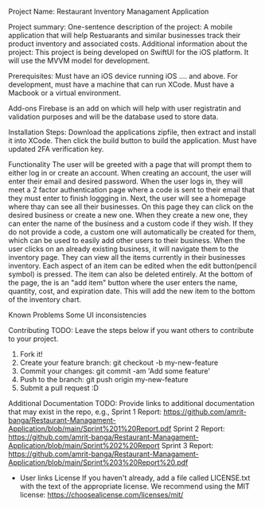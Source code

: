 Project Name: 
Restaurant Inventory Managament Application

Project summary: 
One-sentence description of the project:
A mobile application that will help Restuarants and similar businesses track their product inventory and associated costs.
Additional information about the project:
This project is being developed on SwiftUI for the iOS platform. It will use the MVVM model for development. 

Prerequisites:
Must have an iOS device running iOS .... and above. For development, must have a machine that can run XCode. Must have a Macbook or a virtual environment.

Add-ons
Firebase is an add on which will help with user registratin and validation purposes and
will be the database used to store data.

Installation Steps:
Download the applications zipfile, then extract and install it into XCode. Then click the build button to build the application. Must have updated 2FA verification key. 

Functionality
The user will be greeted with a page that will prompt them to either log in or create an account. When creating an account, the user will enter 
their email and desired password. When the user logs in, they will meet a 2 factor authentication page where a code is sent to their email that 
they must enter to finish loggging in. Next, the user will see a homepage where thay can see all their businesses. On this page they can click on the
desired business or create a new one. When they create a new one, they can enter the name of the business and a custom code if they wish. If they do not provide
a code, a custom one will automatically be created for them, which can be used to easily add other users to their business. When the user clicks on an
already existing business, it will navigate them to the inventory page. They can view all the items currently in their businesses inventory. Each aspect of an
item can be edited when the edit button(pencil symbol) is pressed. The item can also be deleted entirely. At the bottom of the page, the is an "add item" button
where the user enters the name, quantity, cost, and expiration date. This will add the new item to the bottom of the inventory chart.

Known Problems
Some UI inconsistencies

Contributing
TODO: Leave the steps below if you want others to contribute to your project.
1. Fork it!
2. Create your feature branch: git checkout -b my-new-feature
3. Commit your changes: git commit -am 'Add some feature'
4. Push to the branch: git push origin my-new-feature
5. Submit a pull request :D
   
Additional Documentation
TODO: Provide links to additional documentation that may exist in the repo, e.g.,
Sprint 1 Report: https://github.com/amrit-banga/Restaurant-Managament-Application/blob/main/Sprint%201%20Report.pdf
Sprint 2 Report: https://github.com/amrit-banga/Restaurant-Managament-Application/blob/main/Sprint%202%20Report
Sprint 3 Report: https://github.com/amrit-banga/Restaurant-Managament-Application/blob/main/Sprint%203%20Report%20.pdf
* User links
License
If you haven't already, add a file called LICENSE.txt with the text of the appropriate license.
We recommend using the MIT license: https://choosealicense.com/licenses/mit/

